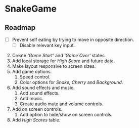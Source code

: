 # SnakeGame

## Roadmap

-[ ] Prevent self eating by trying to move in opposite direction.
    -[ ] Disable relevant key input.
2. Create *'Game Start'* and *'Game Over'* states.
3. Add local storage for *High Score* and future data.
4. Make layout responsive to screen sizes.
5. Add game options.
    1. Speed control.
    2. Color options for *Snake,* *Cherry* and *Background*.
6. Add sound effects and music.
    1. Add sound effects.
    2. Add music.
    3. Create audio mute and volume controls.
7. Add on screen controls.
    1. Add option to hide/show on screen controls.
8. Add *High Scores* table.
